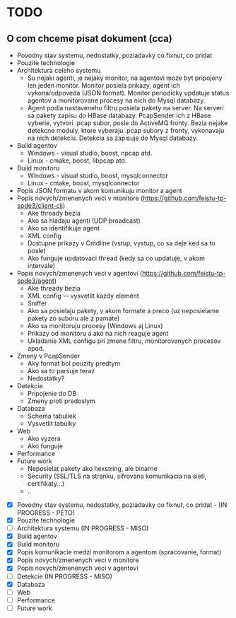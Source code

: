 # TODO

## O com chceme pisat dokument (cca)
* Povodny stav systemu, nedostatky, poziadavky co fixnut, co pridat
* Pouzite technologie
* Architektura celeho systemu
    * Su nejaki agenti, je nejaky monitor, na agentovi moze byt pripojeny len jeden monitor. Monitor posiela prikazy, agent ich vykona/odpoveda (JSON format). Monitor periodicky updatuje status agentov
      a monitorovane procesy na nich do Mysql databazy.
    * Agent podla nastaveneho filtru posiela pakety na server. Na serveri sa pakety zapisu do HBase databazy. PcapSender ich z HBase vyberie, vytvori .pcap subor, posle do ActiveMQ fronty.
      Bezia nejake detekcne moduly, ktore vyberaju .pcap subory z fronty, vykonavaju na nich detekciu. Detekcia sa zapisuje do Mysql databazy.
* Build agentov
    * Windows - visual studio, boost, npcap atd.
    * Linux - cmake, boost, libpcap atd.
* Build monitoru
    * Windows - visual studio, boost, mysqlconnector
    * Linux - cmake, boost, mysqlconnector
* Popis JSON formatu v akom komunikuju monitor a agent
* Popis novych/zmenenych veci v monitore (https://github.com/feistu-tp-spde3/client-cli)
    * Ake thready bezia
    * Ako sa hladaju agenti (UDP broadcast)
    * Ako sa identifikuje agent
    * XML config
    * Dostupne prikazy v Cmdline (vstup, vystup, co sa deje ked sa to posle)
    * Ako funguje updatovaci thread (kedy sa co updatuje, v akom intervale)
* Popis novych/zmenenych veci v agentovi (https://github.com/feistu-tp-spde3/agent)
    * Ake thready bezia
    * XML config -- vysvetlit kazdy element
    * Sniffer
    * Ako sa posielaju pakety, v akom formate a preco (uz neposielame pakety zo suboru ale z pamate)
    * Ako sa monitoruju procesy (Windows aj Linux)
    * Prikazy od monitoru a ako na nich reaguje agent
    * Ukladanie XML configu pri zmene filtru, monitorovanych procesov apod.
* Zmeny v PcapSender
    * Aky format bol pouzity predtym
    * Ako sa to parsuje teraz
    * Nedostatky?
* Detekcie
    * Pripojenie do DB
    * Zmeny proti predoslym
* Databaza
    * Schema tabuliek
    * Vysvetlit tabulky
* Web
    * Ako vyzera
    * Ako funguje
* Performance
* Future work
    * Neposielat pakety ako hexstring, ale binarne
    * Security (SSL/TLS na stranku, sifrovana komunikacia na sieti, certifikaty...)
    * ..
    
- [X] Povodny stav systemu, nedostatky, poziadavky co fixnut, co pridat - (IN PROGRESS - PETO) 
- [X] Pouzite technologie
- [ ] Architektura systemu (IN PROGRESS - MISO)
- [X] Build agentov
- [X] Build monitoru
- [X] Popis komunikacie medzi monitorom a agentom (spracovanie, format)
- [X] Popis novych/zmenenych veci v monitore
- [X] Popis novych/zmenenych veci v agentovi
- [ ] Detekcie (IN PROGRESS - MISO)
- [X] Databaza
- [ ] Web
- [ ] Performance
- [ ] Future work

